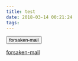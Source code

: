 ```yaml
---
title: test 
date: 2018-03-14 00:21:24
tags:
---
```


<input type="button" value="forsaken-mail" 
onclick="javascrtpt:window.location.href='http://mail.hilence.me'">



<a href="http://mail.hilence.me" target="frame1">forsaken-mail</a>


